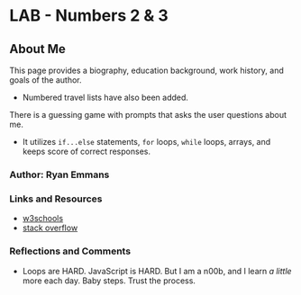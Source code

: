 # LAB - Numbers 2 & 3

## About Me

This page provides a biography, education background, work history, and goals of the author.

- Numbered travel lists have also been added.

There is a guessing game with prompts that asks the user questions about me.

- It utilizes `if...else` statements, `for` loops, `while` loops, arrays, and keeps score of correct responses.

### Author: Ryan Emmans

### Links and Resources

- [w3schools](https://www.w3schools.com/)
- [stack overflow](https://stackoverflow.com/)

### Reflections and Comments

- Loops are HARD. JavaScript is HARD. But I am a n00b, and I learn *a little* more each day. Baby steps. Trust the process.
